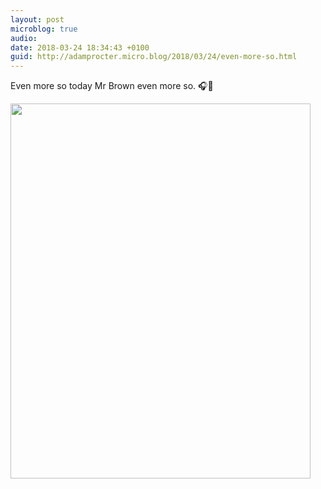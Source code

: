 ```yaml
---
layout: post
microblog: true
audio: 
date: 2018-03-24 18:34:43 +0100
guid: http://adamprocter.micro.blog/2018/03/24/even-more-so.html
---
```

Even more so today Mr Brown even more so. 🎧🎼

<img src="http://discursive.adamprocter.co.uk/uploads/2018/05b7051566.jpg" width="480" height="600" />
